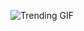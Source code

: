 
<!-- GIF_SECTION -->
![Trending GIF](https://media4.giphy.com/media/v1.Y2lkPThiYjIxNzcyYjhweGQxejByZmZ2aGczbGV0OG41ejR2MWkyanE3aTk2dm95a2l3OSZlcD12MV9naWZzX3NlYXJjaCZjdD1n/HPeLSXWtdnUzK/giphy.gif)
<!-- END_GIF_SECTION -->
